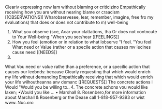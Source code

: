 Cleariv expressing
now lam
without blaming
or criticizino
Empathically receiving
how you are
without nearing
blame or craacism
[[OBSERVATIONS]]
Wharobservesee, lear,
remember, imagine, free fro
my evaluations) that does or
does not contribute to m)
well-being
1. What you observe (sce, Acar
your clattations, tha Or
does not contnoute to Your
Well-being
"When you sec/hear
[[FEELINGS]]
2. How you feel (emotion or
in relation to what lobserve
"I feel.
"You feel
What need or Value (rather
or a specile
action that causes mv lecines
cause need
[[NEEDS]]
3.
What Vou need or value rathe
than a preference, or a specilic
action that causes our leebnds:
because
Clearly requesting that
which would enrich my
life without demanding
Empathically receiving that
which would enrich your life
wilhoutheanna anv demanc
[[REQUESTS]]
The concrete actions I Would
"Would you be willing to..
4. The concrete achons vou
would like laxen;
•Would you like ...
• Marshall 8. Rosenbero,for more information about
Marchall & Rosenberg or the
Dease call 1-818-957-9393 or wist www..Nuc.oro